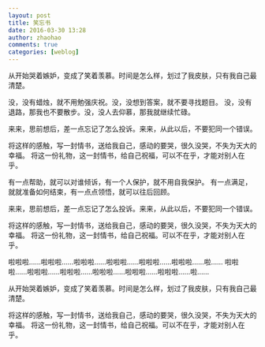 ```yaml
---
layout: post
title: 笑忘书
date: 2016-03-30 13:28
author: zhaohao
comments: true
categories: [weblog]
---
```

<i class="fa fa-circle"></i> 从开始哭着嫉妒，变成了笑着羡慕。时间是怎么样，划过了我皮肤，只有我自己最清楚。

没，没有蜡烛，就不用勉强庆祝。没，没想到答案，就不要寻找题目。
没，没有退路，那我也不要散步。没，没人去仰慕，那我就继续忙碌。

来来，思前想后，差一点忘记了怎么投诉。来来，从此以后，不要犯同一个错误。

将这样的感触，写一封情书，送给我自己，感动的要哭，很久没哭，不失为天大的幸福。
将这一份礼物，这一封情书，给自己祝福，可以不在乎，才能对别人在乎。

有一点帮助，就可以对谁倾诉，有一个人保护，就不用自我保护。
有一点满足，就就准备如何结束，有一点点领悟，就可以往后回顾。

来来，思前想后，差一点忘记了怎么投诉。来来，从此以后，不要犯同一个错误。

将这样的感触，写一封情书，送给我自己，感动的要哭，很久没哭，不失为天大的幸福。
将这一份礼物，这一封情书，给自己祝福。可以不在乎，才能对别人在乎。

啦啦啦……啦啦啦……啦啦啦……啦啦啦……啦啦啦……啦啦啦……啦……
啦啦啦……啦啦啦……啦啦啦……啦啦啦……啦啦啦……啦啦啦……啦……

从开始哭着嫉妒，变成了笑着羡慕。时间是怎么样，划过了我皮肤，只有我自己最清楚。

将这样的感触，写一封情书，送给我自己，感动的要哭，很久没哭，不失为天大的幸福。
将这一份礼物，这一封情书，给自己祝福。可以不在乎，才能对别人在乎。
